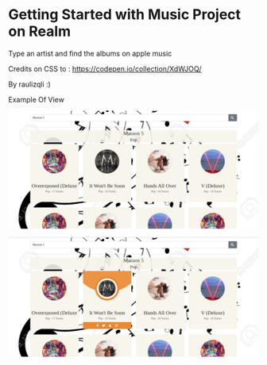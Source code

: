 # Getting Started with Music Project on Realm

Type an artist and find the albums on apple music

Credits on CSS to : https://codepen.io/collection/XdWJOQ/

By raulizqli :)

Example Of View 

![alt text](https://github.com/raulizqli/music-project/blob/main/photo1629594555(1).jpeg?raw=true)

![alt text](https://github.com/raulizqli/music-project/blob/main/photo1629594643(1).jpeg?raw=true)
